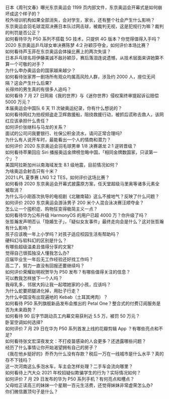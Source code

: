 日本《周刊文春》曝光东京奥运会 1199 页内部文件，东京奥运会开幕式是如何崩坏成这个样子的？  
校外培训机构如果全部消失，会对学生，家长，还有整个社会产生什么影响？  
东京奥运会羽毛球混双决赛日本队过网击球，被裁判无视，这是犯规行为嘛？裁判的判罚是否公正？  
如何看待华为 P50 系列不搭载 5G 技术，只提供 4G 版本？你觉得值得入手吗？  
2020 东京奥运乒乓球女单决赛陈梦 4:2 孙颖莎夺金，如何评价本场比赛？  
如何看待芦玉菲在东京奥运会体操比赛上的两次失误？  
日本乒乓球名将伊藤美诚不敌孙颖莎，赛后落泪连说遗憾，从技术层面来讲她算不算一个可敬的对手？  
为什么申办奥运会的国家越来越少？  
如何看待张家界一剧场所有观众均属高风险人群，涉及约 2000 人，座位无间隔？这会产生什么后果?  
长得帅的男生真的有很多人追吗？  
如何看待 7 月 27 日网易《我的世界》与《迷你世界》侵权案终审提起诉讼赔偿 5000 万元？  
本届奥运会中国队 6 天 11 次破奥运纪录，你有什么想说的？  
如何看待网红为拍视频盗走卫辉救援船，阻挠救援行动，被抓后谎称去救人，该网红应该承担什么责任？  
如何评价张继科与马龙的关系？  
面试的公司问我要银行、社保公积金流水，请问正常合理吗?  
为什么有人说开车时，最能看出一个人的情商和潜力？  
如何评价 2020 东京奥运会羽毛球男单 1/8 决赛谌龙 2:1 逆转晋级？  
如何看待苹果回应 Siri 播报奥运金牌榜忽略中国，「相同金牌数国家，只读第一个」？  
美国阿拉斯加州以南海域发生 8.1 级地震，目前情况如何？  
为啥奥运会射击只有十米？  
2021 LPL 夏季赛 LNG 1:2 TES，如何评价这场比赛？  
如何看待 2020 东京奥运会开幕式披露原方案，任天堂超级马里奥等诸多元素全被取消？  
为什么冯小刚首次执导的电视剧《北辙南辕》这么不接地气？反映了什么问题？  
如何评价 2020 东京奥运会游泳男子 200 米个人混合泳决赛汪顺夺金？  
怎么让一个囤积症、购物狂变得极简主义一点？  
如何看待华为公布升级 HarmonyOS 的用户已超 4000 万？你升级了吗？  
张哲瀚发声明否认「隐婚生子」，「疑似女友事件」最终走向会是什么？这对张哲瀚有什么影响？  
孩子应该晚一年上小学吗？对孩子适应校园生活有帮助吗？  
硬科幻与软科幻的区别是什么？  
有哪些超级温柔且值得分享的文案?  
觉得自己很孤独没人懂我怎么办?  
应届毕业生一年后无工作经验还好找工作吗？  
高二了，努力一直没有回报还要继续吗？  
如何评价荣耀赵明祝贺华为 P50 发布？有哪些值得关注的信息？  
可以教我怎样放下一个人吗？  
我母乳多，邻居大妈让我一起喂她家的小孩，应该吗？  
为什么蛇要把腿进化掉，用肚子行走？  
为什么中国没有出现遍地的 Kebab（土耳其烤肉）？  
如何看待 P50 系列旗舰新品发布会推出的 Petal One？整合式的付费订阅服务是否为未来趋势？  
如何看待 90 后字节跳动员工内幕交易获利近 5.5 万，被罚 50 万元？  
卧室空调如何选择?  
如何评价 7 月 29 日在华为 P50 系列首发上线的花瓣剪辑 App ？有哪些亮点和不足?  
如何看待张文宏深夜发文：不打疫苗感染的人会更多？还透露哪些问题？  
经历了什么事情让你开始渴望拥有自己的房子？  
《我在他乡挺好的》乔乔为什么没有存款？税后一万在一线城市是什么水平？真的存不下钱吗？  
这一次河南这么多泡水车，车主会怎样处理？二手车会流向哪里？  
如何看待上汽大众 2021 年校招疑似欺骗学生的行为？实际情况如何？  
如何评价 7 月 29 日发布的华为 P50 系列手机？有何亮点和槽点？  
父母给正读高三的妹妹一个星期一百元生活费，还觉得妹妹非常虚荣怎么办?  
你们微信置顶句子是什么？  
